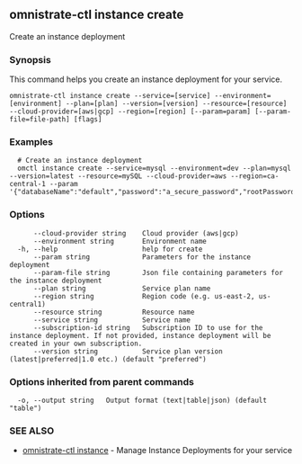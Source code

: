 ## omnistrate-ctl instance create

Create an instance deployment

### Synopsis

This command helps you create an instance deployment for your service.

```
omnistrate-ctl instance create --service=[service] --environment=[environment] --plan=[plan] --version=[version] --resource=[resource] --cloud-provider=[aws|gcp] --region=[region] [--param=param] [--param-file=file-path] [flags]
```

### Examples

```
  # Create an instance deployment
  omctl instance create --service=mysql --environment=dev --plan=mysql --version=latest --resource=mySQL --cloud-provider=aws --region=ca-central-1 --param '{"databaseName":"default","password":"a_secure_password","rootPassword":"a_secure_root_password","username":"user"}'
```

### Options

```
      --cloud-provider string    Cloud provider (aws|gcp)
      --environment string       Environment name
  -h, --help                     help for create
      --param string             Parameters for the instance deployment
      --param-file string        Json file containing parameters for the instance deployment
      --plan string              Service plan name
      --region string            Region code (e.g. us-east-2, us-central1)
      --resource string          Resource name
      --service string           Service name
      --subscription-id string   Subscription ID to use for the instance deployment. If not provided, instance deployment will be created in your own subscription.
      --version string           Service plan version (latest|preferred|1.0 etc.) (default "preferred")
```

### Options inherited from parent commands

```
  -o, --output string   Output format (text|table|json) (default "table")
```

### SEE ALSO

* [omnistrate-ctl instance](omnistrate-ctl_instance.md)	 - Manage Instance Deployments for your service

